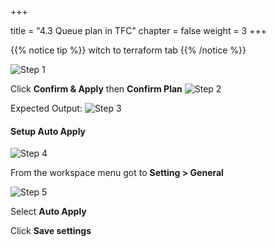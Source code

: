 +++

title = "4.3 Queue plan in TFC"
chapter = false
weight = 3
+++


{{% notice tip %}}
witch to terraform tab
{{% /notice %}}

![Step 1](/images/lab4/queue_plan.png)


Click __Confirm & Apply__ then __Confirm Plan__
![Step 2](/images/lab4/confim_and_apply.png)


Expected Output:
![Step 3](/images/lab4/apply_running.png)


#### Setup Auto Apply

![Step 4](/images/lab4/auto_apply1.png)

From the workspace menu got to __Setting > General__

![Step 5](/images/lab4/auto_apply2.png)

Select __Auto Apply__

Click __Save settings__
